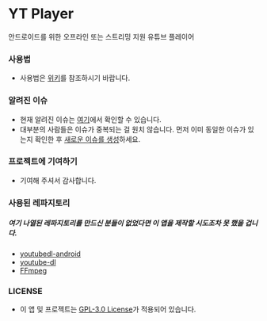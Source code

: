 # YT Player
안드로이드를 위한 오프라인 또는 스트리밍 지원 유튜브 플레이어

### 사용법
- 사용법은 [위키](https://github.com/HyeongminKim/YoutubePlayer/wiki/사용법)를 참조하시기 바랍니다. 

### 알려진 이슈
- 현재 알려진 이슈는 [여기](https://github.com/HyeongminKim/YoutubePlayer/issues)에서 확인할 수 있습니다. 
- 대부분의 사람들은 이슈가 중복되는 걸 원치 않습니다. 먼저 이미 동일한 이슈가 있는지 확인한 후 [새로운 이슈를 생성](https://github.com/HyeongminKim/YoutubePlayer/issues/new/choose)하세요. 

### 프로젝트에 기여하기
- 기여해 주셔서 감사합니다. 

### 사용된 레파지토리
##### 여기 나열된 레파지토리를 만드신 분들이 없었다면 이 앱을 제작할 시도조차 못 했을 겁니다. 
- [youtubedl-android](https://github.com/yausername/youtubedl-android)
- [youtube-dl](https://github.com/ytdl-org/youtube-dl)
- [FFmpeg](https://github.com/FFmpeg/FFmpeg)

### LICENSE
- 이 앱 및 프로젝트는 [GPL-3.0 License](https://github.com/HyeongminKim/YoutubePlayer/blob/master/LICENSE)가 적용되어 있습니다.
